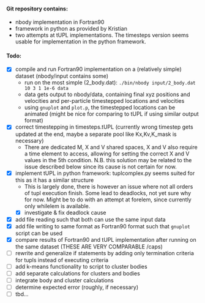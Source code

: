 #### Git repository contains:
- nbody implementation in Fortran90
- framework in python as provided by Kristian
- two attempts at tUPL implementations. The timesteps version seems usable for implementation in the python framework.

#### Todo:
- [x] compile and run Fortran90 implementation on a (relatively simple) dataset (nbody/input contains some)
    - run on the most simple (2_body.dat): `./bin/nbody input/2_body.dat 10 3 1 1e-6 data`
    - data gets output to nbody/data, containing final xyz positions and velocities and per-particle timestepped locations and velocities
    - using `gnuplot` and `plot.p`, the timestepped locations can be animated (might be nice for comparing to tUPL if using similar output format)
- [x] correct timestepping in timesteps.tUPL (currently wrong timestep gets updated at the end, maybe a separate pool like Kx,Kv,K_mask is necessary)
    - There are dedicated M, X and V shared spaces, X and V also require a time element to access, allowing for setting the correct X and V values in the 5th condition. N.B. this solution may be related to the issue described below since its cause is not certain for now.
- [x] implement tUPL in python framework: tuplcomplex.py seems suited for this as it has a similar structure
    - This is largely done, there is however an issue where not all orders of tupl execution finish. Some lead to deadlocks, not yet sure why for now. Might be to do with an attempt at forelem, since currently only whilelem is available.
    - [x] investigate & fix deadlock cause
- [x] add file reading such that both can use the same input data
- [x] add file writing to same format as Fortran90 format such that `gnuplot` script can be used
- [x] compare results of Fortran90 and tUPL implementation after running on the same dataset (THESE ARE VERY COMPARABLE /caps)
- [ ] rewrite and generalize if statements by adding only termination criteria for tupls instead of executing criteria
- [ ] add k-means functionality to script to cluster bodies
- [ ] add separate calculations for clusters and bodies
- [ ] integrate body and cluster calculations
- [ ] determine expected error (roughly, if necessary)
- [ ] tbd...
